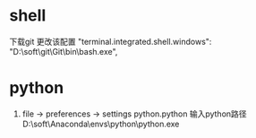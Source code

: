 <!--
 * @Author: wjn
 * @Date: 2020-03-12 20:31:08
 * @LastEditors: wjn
 * @LastEditTime: 2020-08-04 10:54:49
 -->
# shell
下载git
更改该配置
    "terminal.integrated.shell.windows": "D:\\soft\\git\\Git\\bin\\bash.exe",

# python

1. file -> preferences -> settings
python.python
输入python路径
D:\\soft\\Anaconda\\envs\\python\\python.exe




